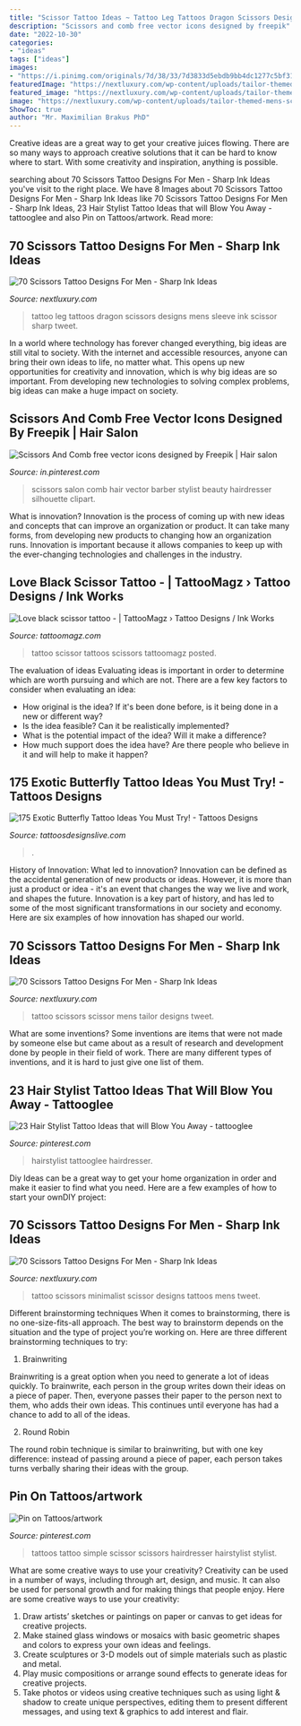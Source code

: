 ```yaml
---
title: "Scissor Tattoo Ideas ~ Tattoo Leg Tattoos Dragon Scissors Designs Mens Sleeve Ink Scissor Sharp Tweet"
description: "Scissors and comb free vector icons designed by freepik"
date: "2022-10-30"
categories:
- "ideas"
tags: ["ideas"]
images:
- "https://i.pinimg.com/originals/7d/38/33/7d3833d5ebdb9bb4dc1277c5bf31eb75.png"
featuredImage: "https://nextluxury.com/wp-content/uploads/tailor-themed-mens-scissor-tattoo-for-men.jpg"
featured_image: "https://nextluxury.com/wp-content/uploads/tailor-themed-mens-scissor-tattoo-for-men.jpg"
image: "https://nextluxury.com/wp-content/uploads/tailor-themed-mens-scissor-tattoo-for-men.jpg"
ShowToc: true
author: "Mr. Maximilian Brakus PhD"
---
```



Creative ideas are a great way to get your creative juices flowing. There are so many ways to approach creative solutions that it can be hard to know where to start. With some creativity and inspiration, anything is possible.

	

		
searching about 70 Scissors Tattoo Designs For Men - Sharp Ink Ideas you've visit to the right place. We have 8 Images about 70 Scissors Tattoo Designs For Men - Sharp Ink Ideas like 70 Scissors Tattoo Designs For Men - Sharp Ink Ideas, 23 Hair Stylist Tattoo Ideas that will Blow You Away - tattooglee and also Pin on Tattoos/artwork. Read more:
		
    
## 70 Scissors Tattoo Designs For Men - Sharp Ink Ideas

<img loading=lazy src="http://nextluxury.com/wp-content/uploads/mens-blue-dragon-scissor-leg-sleeve-tattoos.jpg" onerror="this.onerror=null;this.src='https://tse1.mm.bing.net/th?id=OIP.7rbgqbTw-4ypi_-LxNE20QHaJP&amp;pid=15.1';" alt="70 Scissors Tattoo Designs For Men - Sharp Ink Ideas">

_Source: nextluxury.com_

>tattoo leg tattoos dragon scissors designs mens sleeve ink scissor sharp tweet. 

	

In a world where technology has forever changed everything, big ideas are still vital to society. With the internet and accessible resources, anyone can bring their own ideas to life, no matter what. This opens up new opportunities for creativity and innovation, which is why big ideas are so important. From developing new technologies to solving complex problems, big ideas can make a huge impact on society.

    
## Scissors And Comb Free Vector Icons Designed By Freepik | Hair Salon

<img loading=lazy src="https://i.pinimg.com/originals/7d/38/33/7d3833d5ebdb9bb4dc1277c5bf31eb75.png" onerror="this.onerror=null;this.src='https://tse4.mm.bing.net/th?id=OIP.hZj56SVlaD1TeoWTs2ed_gHaHa&amp;pid=15.1';" alt="Scissors And Comb free vector icons designed by Freepik | Hair salon">

_Source: in.pinterest.com_

>scissors salon comb hair vector barber stylist beauty hairdresser silhouette clipart. 

	

What is innovation?
Innovation is the process of coming up with new ideas and concepts that can improve an organization or product. It can take many forms, from developing new products to changing how an organization runs. Innovation is important because it allows companies to keep up with the ever-changing technologies and challenges in the industry.

    
## Love Black Scissor Tattoo - | TattooMagz › Tattoo Designs / Ink Works

<img loading=lazy src="https://tattoomagz.com/wp-content/uploads/Tattoos/3d-tattoo/Love-black-scissor-tattoo.jpg" onerror="this.onerror=null;this.src='https://tse3.mm.bing.net/th?id=OIP.nDLxzaD3UA-5VRONCmmdtwHaHa&amp;pid=15.1';" alt="Love black scissor tattoo - | TattooMagz › Tattoo Designs / Ink Works">

_Source: tattoomagz.com_

>tattoo scissor tattoos scissors tattoomagz posted. 

	

The evaluation of ideas
Evaluating ideas is important in order to determine which are worth pursuing and which are not. There are a few key factors to consider when evaluating an idea:
- How original is the idea? If it's been done before, is it being done in a new or different way?
- Is the idea feasible? Can it be realistically implemented?
- What is the potential impact of the idea? Will it make a difference?
- How much support does the idea have? Are there people who believe in it and will help to make it happen?

    
## 175 Exotic Butterfly Tattoo Ideas You Must Try! - Tattoos Designs

<img loading=lazy src="https://i1.wp.com/www.tattoosdesignslive.com/wp-content/uploads/2019/07/1564243635_106_175-exotic-butterfly-tattoo-ideas-you-must-try.jpg?resize=640%2C640&amp;ssl=1" onerror="this.onerror=null;this.src='https://tse1.mm.bing.net/th?id=OIP.K6BBchitGAplAqWooE0-yAHaHa&amp;pid=15.1';" alt="175 Exotic Butterfly Tattoo Ideas You Must Try! - Tattoos Designs">

_Source: tattoosdesignslive.com_

>. 

	

History of Innovation: What led to innovation?
Innovation can be defined as the accidental generation of new products or ideas. However, it is more than just a product or idea - it's an event that changes the way we live and work, and shapes the future. Innovation is a key part of history, and has led to some of the most significant transformations in our society and economy. Here are six examples of how innovation has shaped our world.

    
## 70 Scissors Tattoo Designs For Men - Sharp Ink Ideas

<img loading=lazy src="https://nextluxury.com/wp-content/uploads/tailor-themed-mens-scissor-tattoo-for-men.jpg" onerror="this.onerror=null;this.src='https://tse3.mm.bing.net/th?id=OIP.I_7XgHAUPx8me2u7I4AIEAHaGz&amp;pid=15.1';" alt="70 Scissors Tattoo Designs For Men - Sharp Ink Ideas">

_Source: nextluxury.com_

>tattoo scissors scissor mens tailor designs tweet. 

	

What are some inventions?
Some inventions are items that were not made by someone else but came about as a result of research and development done by people in their field of work. There are many different types of inventions, and it is hard to just give one list of them.

    
## 23 Hair Stylist Tattoo Ideas That Will Blow You Away - Tattooglee

<img loading=lazy src="https://i.pinimg.com/originals/cd/15/a7/cd15a7826df1d34ee314c80e8628fa66.png" onerror="this.onerror=null;this.src='https://tse2.mm.bing.net/th?id=OIP.V97ZThAneHJkmvXdfNCC4gHaLH&amp;pid=15.1';" alt="23 Hair Stylist Tattoo Ideas that will Blow You Away - tattooglee">

_Source: pinterest.com_

>hairstylist tattooglee hairdresser. 

	

Diy Ideas can be a great way to get your home organization in order and make it easier to find what you need. Here are a few examples of how to start your ownDIY project: 

    
## 70 Scissors Tattoo Designs For Men - Sharp Ink Ideas

<img loading=lazy src="http://nextluxury.com/wp-content/uploads/minimalist-mens-scissor-tattoo-ideas.jpg" onerror="this.onerror=null;this.src='https://tse2.mm.bing.net/th?id=OIP.dTtwcNK723DH_b3buG9-8QHaHa&amp;pid=15.1';" alt="70 Scissors Tattoo Designs For Men - Sharp Ink Ideas">

_Source: nextluxury.com_

>tattoo scissors minimalist scissor designs tattoos mens tweet. 

	

Different brainstorming techniques
When it comes to brainstorming, there is no one-size-fits-all approach. The best way to brainstorm depends on the situation and the type of project you’re working on. Here are three different brainstorming techniques to try:
1. Brainwriting

Brainwriting is a great option when you need to generate a lot of ideas quickly. To brainwrite, each person in the group writes down their ideas on a piece of paper. Then, everyone passes their paper to the person next to them, who adds their own ideas. This continues until everyone has had a chance to add to all of the ideas.

2. Round Robin

The round robin technique is similar to brainwriting, but with one key difference: instead of passing around a piece of paper, each person takes turns verbally sharing their ideas with the group.

    
## Pin On Tattoos/artwork

<img loading=lazy src="https://i.pinimg.com/736x/c9/26/fe/c926fefe1675670a1533dcc86d112bd2--stylist-tattoos-scissor-tattoos.jpg" onerror="this.onerror=null;this.src='https://tse1.mm.bing.net/th?id=OIP.1J1hTkThGvLtVecrGPCf_QHaJ3&amp;pid=15.1';" alt="Pin on Tattoos/artwork">

_Source: pinterest.com_

>tattoos tattoo simple scissor scissors hairdresser hairstylist stylist. 

	

What are some creative ways to use your creativity?
Creativity can be used in a number of ways, including through art, design, and music. It can also be used for personal growth and for making things that people enjoy. Here are some creative ways to use your creativity: 
1. Draw artists’ sketches or paintings on paper or canvas to get ideas for creative projects. 
2. Make stained glass windows or mosaics with basic geometric shapes and colors to express your own ideas and feelings. 
3. Create sculptures or 3-D models out of simple materials such as plastic and metal. 
4. Play music compositions or arrange sound effects to generate ideas for creative projects. 
5. Take photos or videos using creative techniques such as using light & shadow to create unique perspectives, editing them to present different messages, and using text & graphics to add interest and flair.

